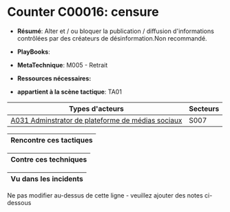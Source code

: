 # Counter C00016: censure

* **Résumé**: Alter et / ou bloquer la publication / diffusion d'informations contrôlées par des créateurs de désinformation.Non recommandé.

* **PlayBooks**:

* **MetaTechnique**: M005 - Retrait

* **Ressources nécessaires:**

* **appartient à la scène tactique**: TA01


|Types d'acteurs |Secteurs |
|----------- |------- |
|[A031 Adminstrator de plateforme de médias sociaux](../../generated_pages/actortypes/A031.md) |S007 |



|Rencontre ces tactiques |
|---------------------- |



|Contre ces techniques |
|------------------------- |



|Vu dans les incidents |
|----------------- |


Ne pas modifier au-dessus de cette ligne - veuillez ajouter des notes ci-dessous